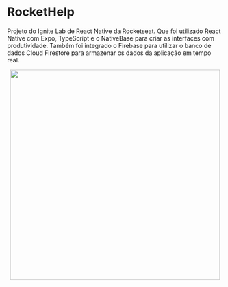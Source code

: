 # RocketHelp
Projeto do Ignite Lab de React Native da Rocketseat. Que foi utilizado React Native com Expo, TypeScript e o NativeBase para criar as interfaces com produtividade. Também foi integrado o Firebase para utilizar o banco de dados Cloud Firestore para armazenar os dados da aplicação em tempo real.

<div align="center">
  <img height="490" src="src/assets/to_Readme/rockethelp.gif" />
</div>

